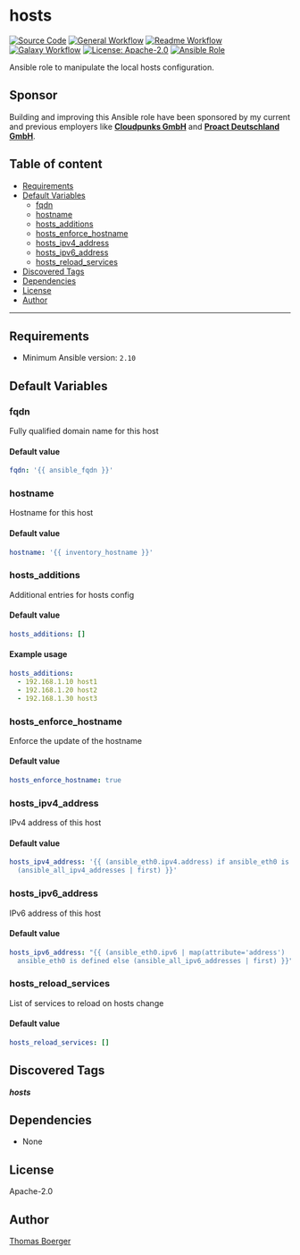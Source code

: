 # hosts

[![Source Code](https://img.shields.io/badge/github-source%20code-blue?logo=github&logoColor=white)](https://github.com/rolehippie/hosts)
[![General Workflow](https://github.com/rolehippie/hosts/actions/workflows/general.yml/badge.svg)](https://github.com/rolehippie/hosts/actions/workflows/general.yml)
[![Readme Workflow](https://github.com/rolehippie/hosts/actions/workflows/docs.yml/badge.svg)](https://github.com/rolehippie/hosts/actions/workflows/docs.yml)
[![Galaxy Workflow](https://github.com/rolehippie/hosts/actions/workflows/galaxy.yml/badge.svg)](https://github.com/rolehippie/hosts/actions/workflows/galaxy.yml)
[![License: Apache-2.0](https://img.shields.io/github/license/rolehippie/hosts)](https://github.com/rolehippie/hosts/blob/master/LICENSE)
[![Ansible Role](https://img.shields.io/badge/role-rolehippie.hosts-blue)](https://galaxy.ansible.com/rolehippie/hosts)

Ansible role to manipulate the local hosts configuration.

## Sponsor

Building and improving this Ansible role have been sponsored by my current and previous employers like **[Cloudpunks GmbH](https://cloudpunks.de)** and **[Proact Deutschland GmbH](https://www.proact.eu)**.

## Table of content

- [Requirements](#requirements)
- [Default Variables](#default-variables)
  - [fqdn](#fqdn)
  - [hostname](#hostname)
  - [hosts_additions](#hosts_additions)
  - [hosts_enforce_hostname](#hosts_enforce_hostname)
  - [hosts_ipv4_address](#hosts_ipv4_address)
  - [hosts_ipv6_address](#hosts_ipv6_address)
  - [hosts_reload_services](#hosts_reload_services)
- [Discovered Tags](#discovered-tags)
- [Dependencies](#dependencies)
- [License](#license)
- [Author](#author)

---

## Requirements

- Minimum Ansible version: `2.10`

## Default Variables

### fqdn

Fully qualified domain name for this host

#### Default value

```YAML
fqdn: '{{ ansible_fqdn }}'
```

### hostname

Hostname for this host

#### Default value

```YAML
hostname: '{{ inventory_hostname }}'
```

### hosts_additions

Additional entries for hosts config

#### Default value

```YAML
hosts_additions: []
```

#### Example usage

```YAML
hosts_additions:
  - 192.168.1.10 host1
  - 192.168.1.20 host2
  - 192.168.1.30 host3
```

### hosts_enforce_hostname

Enforce the update of the hostname

#### Default value

```YAML
hosts_enforce_hostname: true
```

### hosts_ipv4_address

IPv4 address of this host

#### Default value

```YAML
hosts_ipv4_address: '{{ (ansible_eth0.ipv4.address) if ansible_eth0 is defined else
  (ansible_all_ipv4_addresses | first) }}'
```

### hosts_ipv6_address

IPv6 address of this host

#### Default value

```YAML
hosts_ipv6_address: "{{ (ansible_eth0.ipv6 | map(attribute='address') | first) if
  ansible_eth0 is defined else (ansible_all_ipv6_addresses | first) }}"
```

### hosts_reload_services

List of services to reload on hosts change

#### Default value

```YAML
hosts_reload_services: []
```

## Discovered Tags

**_hosts_**


## Dependencies

- None

## License

Apache-2.0

## Author

[Thomas Boerger](https://github.com/tboerger)
